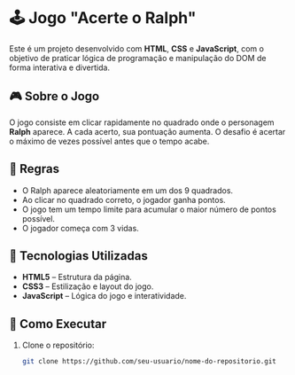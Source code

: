# 🕹️ Jogo "Acerte o Ralph"

Este é um projeto desenvolvido com **HTML**, **CSS** e **JavaScript**, com o objetivo de praticar lógica de programação e manipulação do DOM de forma interativa e divertida.

## 🎮 Sobre o Jogo

O jogo consiste em clicar rapidamente no quadrado onde o personagem **Ralph** aparece. A cada acerto, sua pontuação aumenta. O desafio é acertar o máximo de vezes possível antes que o tempo acabe.

## 🧠 Regras

- O Ralph aparece aleatoriamente em um dos 9 quadrados.
- Ao clicar no quadrado correto, o jogador ganha pontos.
- O jogo tem um tempo limite para acumular o maior número de pontos possível.
- O jogador começa com 3 vidas.

## 🚀 Tecnologias Utilizadas

- **HTML5** – Estrutura da página.
- **CSS3** – Estilização e layout do jogo.
- **JavaScript** – Lógica do jogo e interatividade.

## 📁 Como Executar

1. Clone o repositório:
   ```bash
   git clone https://github.com/seu-usuario/nome-do-repositorio.git


